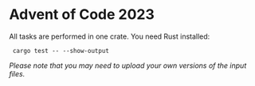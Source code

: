 # Advent of Code 2023

All tasks are performed in one crate. You need Rust installed:

```shell
 cargo test -- --show-output
```

_Please note that you may need to upload your own versions of the input files._